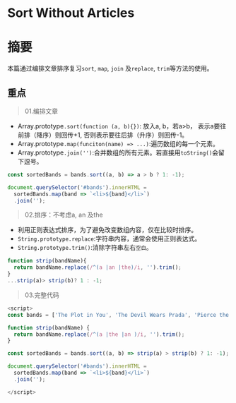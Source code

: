 # Sort Without Articles

# 摘要

本篇通过编排文章排序复习`sort`, `map`, `join` 及`replace`, `trim`等方法的使用。

## 重点

>01.编排文章

- Array.prototype`.sort(function (a, b){})`: 放入a, b，若a>b， 表示a要往前排（降序）则回传+1, 否则表示要往后排（升序）则回传-1。
- Array.prototype`.map(funciton(name) => ...)`:遍历数组的每一个元素。
- Array.prototype`.join('')`:合并数组的所有元素。若直接用`toString()`会留下逗号。

```javascript
const sortedBands = bands.sort((a, b) => a > b ? 1: -1);

document.querySelector('#bands').innerHTML = 
  sortedBands.map(band => `<li>${band}</li>`)
  .join('');
```

>02.排序：不考虑a, an 及the

- 利用正则表达式排序，为了避免改变数组内容，仅在比较时排序。
- `String.prototype.replace`:字符串内容，通常会使用正则表达式。
- `String.prototype.trim()`:消除字符串左右`空白`。

```javascript
function strip(bandName){
  return bandName.replace(/^(a |an |the)/i, '').trim();
}
...strip(a)> strip(b)? 1 : -1;
```

>03.完整代码

```javascript
<script>
const bands = ['The Plot in You', 'The Devil Wears Prada', 'Pierce the Veil', 'Norma Jean', 'The Bled', 'Say Anything', 'The Midway State', 'We Came as Romans', 'Counterparts', 'Oh, Sleeper', 'A Skylit Drive', 'Anywhere But Here', 'An Old Dog'];

function strip(bandName) {
  return bandName.replace(/^(a |the |an )/i, '').trim();
}

const sortedBands = bands.sort((a, b) => strip(a) > strip(b) ? 1: -1);

document.querySelector('#bands').innerHTML =
  sortedBands.map(band => `<li>${band}</li>`)
  .join('');

</script>
```

